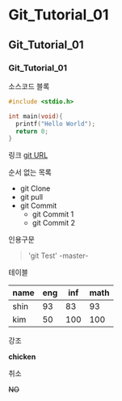 # Git_Tutorial_01
## Git_Tutorial_01
### Git_Tutorial_01

소스코드 블록

```c
#include <stdio.h>

int main(void){
  printf("Hello World");
  return 0;
}
```

링크
[git URL](https://github.com/shinilseop/Git_Tutorial_01)

순서 없는 목록

* git Clone
* git pull
* git Commit
  * git Commit 1
  * git Commit 2

인용구문

> 'git Test' -master-

테이블

name|eng|inf|math
--|--|--|--|
shin|93|83|93|
kim|50|100|100|

강조

**chicken**

취소

~~NO~~
